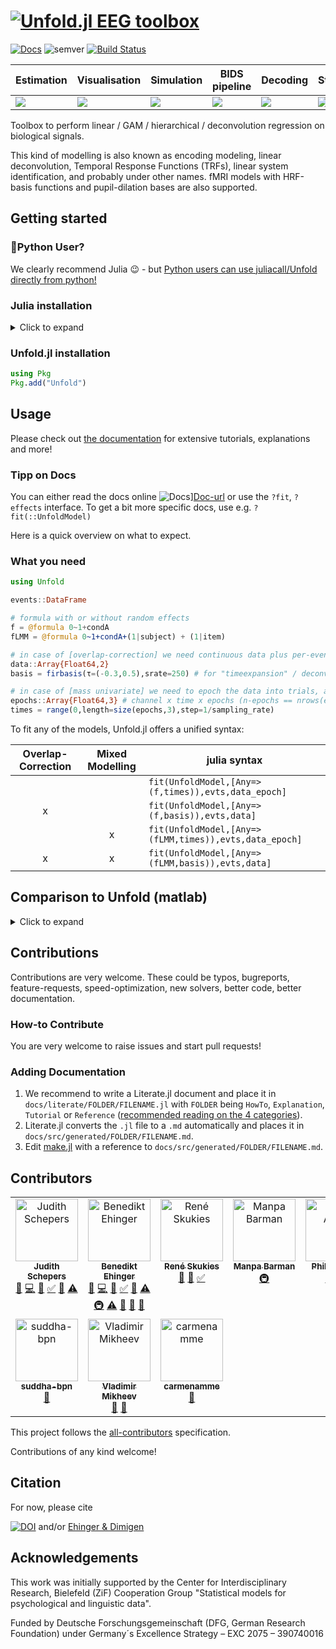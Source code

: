 # [![Unfold.jl EEG toolbox](https://github.com/unfoldtoolbox/Unfold.jl/assets/10183650/3cbe57c1-e1a7-4150-817a-ce3dcc844485)](https://github.com/unfoldtoolbox/Unfold.jl)

[![Docs][Doc-img]][Doc-url] ![semver][semver-img] [![Build Status][build-img]][build-url]

[Doc-img]: https://img.shields.io/badge/docs-main-blue.svg
[Doc-url]: https://unfoldtoolbox.github.io/Unfold.jl/dev
[semver-img]: https://img.shields.io/badge/semantic-versioning-green
[build-img]: https://github.com/unfoldtoolbox/UnfoldSim.jl/workflows/CI/badge.svg
[build-url]: https://github.com/unfoldtoolbox/UnfoldSim.jl/workflows/CI.yml

|Estimation|Visualisation|Simulation|BIDS pipeline|Decoding|Statistics|
|---|---|---|---|---|---|
| <a href="https://github.com/unfoldtoolbox/Unfold.jl/tree/main"><img src="https://github-production-user-asset-6210df.s3.amazonaws.com/10183650/277623787-757575d0-aeb9-4d94-a5f8-832f13dcd2dd.png"></a> | <a href="https://github.com/unfoldtoolbox/UnfoldMakie.jl"><img  src="https://github-production-user-asset-6210df.s3.amazonaws.com/10183650/277623793-37af35a0-c99c-4374-827b-40fc37de7c2b.png"></a>|<a href="https://github.com/unfoldtoolbox/UnfoldSim.jl"><img src="https://github-production-user-asset-6210df.s3.amazonaws.com/10183650/277623795-328a4ccd-8860-4b13-9fb6-64d3df9e2091.png"></a>|<a href="https://github.com/unfoldtoolbox/UnfoldBIDS.jl"><img src="https://github-production-user-asset-6210df.s3.amazonaws.com/10183650/277622460-2956ca20-9c48-4066-9e50-c5d25c50f0d1.png"></a>|<a href="https://github.com/unfoldtoolbox/UnfoldDecode.jl"><img src="https://github-production-user-asset-6210df.s3.amazonaws.com/10183650/277622487-802002c0-a1f2-4236-9123-562684d39dcf.png"></a>|<a href="https://github.com/unfoldtoolbox/UnfoldStats.jl"><img  src="https://github-production-user-asset-6210df.s3.amazonaws.com/10183650/277623799-4c8f2b5a-ea84-4ee3-82f9-01ef05b4f4c6.png"></a>|

Toolbox to perform linear / GAM / hierarchical / deconvolution regression on biological signals.

This kind of modelling is also known as encoding modeling, linear deconvolution, Temporal Response Functions (TRFs), linear system identification, and probably under other names. fMRI models with HRF-basis functions and pupil-dilation bases are also supported.

## Getting started

### 🐍Python User?
We clearly recommend Julia 😉 - but [Python users can use juliacall/Unfold directly from python!](https://unfoldtoolbox.github.io/Unfold.jl/dev/generated/HowTo/juliacall_unfold/)

### Julia installation
<details>
<summary>Click to expand</summary>

The recommended way to install julia is [juliaup](https://github.com/JuliaLang/juliaup).
It allows you to, e.g., easily update Julia at a later point, but also test out alpha/beta versions etc.

TL:DR; If you dont want to read the explicit instructions, just copy the following command

#### Windows

AppStore -> JuliaUp,  or `winget install julia -s msstore` in CMD

#### Mac & Linux

`curl -fsSL https://install.julialang.org | sh` in any shell
</details>

### Unfold.jl installation

```julia
using Pkg
Pkg.add("Unfold")
```

## Usage

Please check out [the documentation](https://unfoldtoolbox.github.io/Unfold.jl/dev) for extensive tutorials, explanations and more!

### Tipp on Docs
You can either read the docs online ![Docs][Doc-img]][Doc-url] or use the `?fit`, `?effects` interface. To get a bit more specific docs, use e.g. `?fit(::UnfoldModel)`

Here is a quick overview on what to expect.

### What you need

```julia
using Unfold

events::DataFrame

# formula with or without random effects
f = @formula 0~1+condA
fLMM = @formula 0~1+condA+(1|subject) + (1|item)

# in case of [overlap-correction] we need continuous data plus per-eventtype one basisfunction (typically firbasis)
data::Array{Float64,2}
basis = firbasis(τ=(-0.3,0.5),srate=250) # for "timeexpansion" / deconvolution

# in case of [mass univariate] we need to epoch the data into trials, and a accompanying time vector
epochs::Array{Float64,3} # channel x time x epochs (n-epochs == nrows(events))
times = range(0,length=size(epochs,3),step=1/sampling_rate)
```

To fit any of the models, Unfold.jl offers a unified syntax:

| Overlap-Correction | Mixed Modelling | julia syntax |
|:---:|:---:|---|
|  |  | `fit(UnfoldModel,[Any=>(f,times)),evts,data_epoch]` |
| x |  | `fit(UnfoldModel,[Any=>(f,basis)),evts,data]` |
|  | x | `fit(UnfoldModel,[Any=>(fLMM,times)),evts,data_epoch]` |
| x | x | `fit(UnfoldModel,[Any=>(fLMM,basis)),evts,data]` |

## Comparison to Unfold (matlab)
<details>
<summary>Click to expand</summary>

The matlab version is still maintained, but active development happens in Julia.

| Feature                 | Unfold | unmixed (defunct) | Unfold.jl |
|-------------------------|--------|---------|-----------|
| overlap correction      | x      | x       | x         |
| non-linear splines      | x      | x       | x         |
| speed |       |  🐌      | ⚡ 2-100x        |
| GPU support | | | 🚀|
| plotting tools          | x      |         | [UnfoldMakie.jl](https://unfoldtoolbox.github.io/UnfoldMakie.jl/dev/)  |
| Interactive plotting  |       |         | stay tuned - coming soon! |
| simulation tools          | x      |         | [UnfoldSim.jl](https://unfoldtoolbox.github.io/UnfoldSim.jl)  |
| BIDS support          | x      |         | alpha: [UnfoldBIDS.jl](https://github.com/ReneSkukies/UnfoldBIDS.jl/))  |
| sanity checks           | x      |         | x         |
| tutorials               | x      |         | x       |
| unittests               | x      |         | x         |
| Alternative bases e.g. HRF (fMRI)        |        |         | x         |
| mix different basisfunctions      |        |         | x         |
| different timewindows per event   |        |         | x         |
| mixed models            |        | x       | x         |
| item & subject effects  |        | (x)       | x         |
| decoding  |        |        | UnfoldDecode.jl         |
| outlier-robust fits  |        |        |  [many options (but slower)](https://unfoldtoolbox.github.io/Unfold.jl/dev/HowTo/custom_solvers/#Robust-Solvers)   |
| 🐍Python support | | | [via juliacall](https://unfoldtoolbox.github.io/Unfold.jl/dev/generated/HowTo/pyjulia_unfold/)|
</details>

## Contributions

Contributions are very welcome. These could be typos, bugreports, feature-requests, speed-optimization, new solvers, better code, better documentation.

### How-to Contribute

You are very welcome to raise issues and start pull requests!

### Adding Documentation

1. We recommend to write a Literate.jl document and place it in `docs/literate/FOLDER/FILENAME.jl` with `FOLDER` being `HowTo`, `Explanation`, `Tutorial` or `Reference` ([recommended reading on the 4 categories](https://documentation.divio.com/)).
2. Literate.jl converts the `.jl` file to a `.md` automatically and places it in `docs/src/generated/FOLDER/FILENAME.md`.
3. Edit [make.jl](https://github.com/unfoldtoolbox/Unfold.jl/blob/main/docs/make.jl) with a reference to `docs/src/generated/FOLDER/FILENAME.md`.

## Contributors 
<!-- ALL-CONTRIBUTORS-LIST:START - Do not remove or modify this section -->
<!-- prettier-ignore-start -->
<!-- markdownlint-disable -->
<table>
  <tbody>
    <tr>
      <td align="center" valign="top" width="14.28%"><a href="https://github.com/jschepers"><img src="https://avatars.githubusercontent.com/u/22366977?v=4?s=100" width="100px;" alt="Judith Schepers"/><br /><sub><b>Judith Schepers</b></sub></a><br /><a href="#bug-jschepers" title="Bug reports">🐛</a> <a href="#code-jschepers" title="Code">💻</a> <a href="#doc-jschepers" title="Documentation">📖</a> <a href="#tutorial-jschepers" title="Tutorials">✅</a> <a href="#ideas-jschepers" title="Ideas, Planning, & Feedback">🤔</a> <a href="#test-jschepers" title="Tests">⚠️</a></td>
      <td align="center" valign="top" width="14.28%"><a href="http://www.benediktehinger.de"><img src="https://avatars.githubusercontent.com/u/10183650?v=4?s=100" width="100px;" alt="Benedikt Ehinger"/><br /><sub><b>Benedikt Ehinger</b></sub></a><br /><a href="#bug-behinger" title="Bug reports">🐛</a> <a href="#code-behinger" title="Code">💻</a> <a href="#doc-behinger" title="Documentation">📖</a> <a href="#tutorial-behinger" title="Tutorials">✅</a> <a href="#ideas-behinger" title="Ideas, Planning, & Feedback">🤔</a> <a href="#test-behinger" title="Tests">⚠️</a> <a href="#infra-behinger" title="Infrastructure (Hosting, Build-Tools, etc)">🚇</a> <a href="#test-behinger" title="Tests">⚠️</a> <a href="#maintenance-behinger" title="Maintenance">🚧</a> <a href="#review-behinger" title="Reviewed Pull Requests">👀</a> <a href="#question-behinger" title="Answering Questions">💬</a></td>
      <td align="center" valign="top" width="14.28%"><a href="https://reneskukies.de/"><img src="https://avatars.githubusercontent.com/u/57703446?v=4?s=100" width="100px;" alt="René Skukies"/><br /><sub><b>René Skukies</b></sub></a><br /><a href="#bug-ReneSkukies" title="Bug reports">🐛</a> <a href="#doc-ReneSkukies" title="Documentation">📖</a> <a href="#tutorial-ReneSkukies" title="Tutorials">✅</a></td>
      <td align="center" valign="top" width="14.28%"><a href="https://reboreexplore.github.io/"><img src="https://avatars.githubusercontent.com/u/43548330?v=4?s=100" width="100px;" alt="Manpa Barman"/><br /><sub><b>Manpa Barman</b></sub></a><br /><a href="#infra-ReboreExplore" title="Infrastructure (Hosting, Build-Tools, etc)">🚇</a></td>
      <td align="center" valign="top" width="14.28%"><a href="https://www.phillipalday.com"><img src="https://avatars.githubusercontent.com/u/1677783?v=4?s=100" width="100px;" alt="Phillip Alday"/><br /><sub><b>Phillip Alday</b></sub></a><br /><a href="#code-palday" title="Code">💻</a> <a href="#infra-palday" title="Infrastructure (Hosting, Build-Tools, etc)">🚇</a></td>
      <td align="center" valign="top" width="14.28%"><a href="http://davekleinschmidt.com"><img src="https://avatars.githubusercontent.com/u/135920?v=4?s=100" width="100px;" alt="Dave Kleinschmidt"/><br /><sub><b>Dave Kleinschmidt</b></sub></a><br /><a href="#doc-kleinschmidt" title="Documentation">📖</a></td>
      <td align="center" valign="top" width="14.28%"><a href="https://github.com/ssaket"><img src="https://avatars.githubusercontent.com/u/27828189?v=4?s=100" width="100px;" alt="Saket Saurabh"/><br /><sub><b>Saket Saurabh</b></sub></a><br /><a href="#bug-ssaket" title="Bug reports">🐛</a></td>
    </tr>
    <tr>
      <td align="center" valign="top" width="14.28%"><a href="https://github.com/suddha-bpn"><img src="https://avatars.githubusercontent.com/u/7974144?v=4?s=100" width="100px;" alt="suddha-bpn"/><br /><sub><b>suddha-bpn</b></sub></a><br /><a href="#bug-suddha-bpn" title="Bug reports">🐛</a></td>
      <td align="center" valign="top" width="14.28%"><a href="https://github.com/vladdez"><img src="https://avatars.githubusercontent.com/u/33777074?v=4?s=100" width="100px;" alt="Vladimir Mikheev"/><br /><sub><b>Vladimir Mikheev</b></sub></a><br /><a href="#bug-vladdez" title="Bug reports">🐛</a> <a href="#doc-vladdez" title="Documentation">📖</a></td>
      <td align="center" valign="top" width="14.28%"><a href="https://github.com/carmenamme"><img src="https://avatars.githubusercontent.com/u/100191854?v=4?s=100" width="100px;" alt="carmenamme"/><br /><sub><b>carmenamme</b></sub></a><br /><a href="#doc-carmenamme" title="Documentation">📖</a></td>
    </tr>
  </tbody>
</table>

<!-- markdownlint-restore -->
<!-- prettier-ignore-end -->

<!-- ALL-CONTRIBUTORS-LIST:END -->



This project follows the [all-contributors](https://allcontributors.org/docs/en/specification) specification. 

Contributions of any kind welcome!

## Citation

For now, please cite

[![DOI](https://zenodo.org/badge/DOI/10.5281/zenodo.5759066.svg)](https://doi.org/10.5281/zenodo.5759066) and/or [Ehinger & Dimigen](https://peerj.com/articles/7838/)

## Acknowledgements

This work was initially supported by the Center for Interdisciplinary Research, Bielefeld (ZiF) Cooperation Group "Statistical models for psychological and linguistic data".

Funded by Deutsche Forschungsgemeinschaft (DFG, German Research Foundation) under Germany´s Excellence Strategy – EXC 2075 – 390740016
